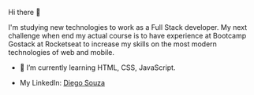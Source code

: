 Hi there 👋

I'm studying new technologies to work as a Full Stack developer. My next challenge when end my actual course is to have experience at Bootcamp Gostack at Rocketseat to increase my skills on the most modern technologies of web and mobile.

- 🌱 I’m currently learning HTML, CSS, JavaScript.

<ul>
  <li>My LinkedIn: <a href="https://www.linkedin.com/in/diego-dsouza/">Diego Souza</a></li>
<ul>
